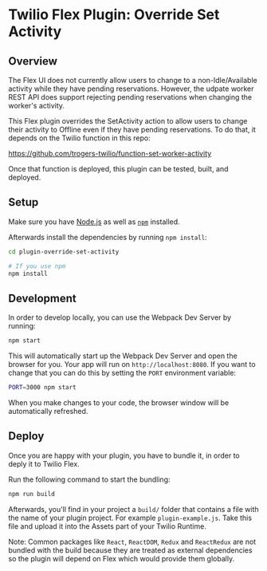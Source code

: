 # Twilio Flex Plugin: Override Set Activity

## Overview
The Flex UI does not currently allow users to change to a non-Idle/Available activity while they have pending reservations. However, the udpate worker REST API does support rejecting pending reservations when changing the worker's activity.

This Flex plugin overrides the SetActivity action to allow users to change their activity to Offline even if they have pending reservations. To do that, it depends on the Twilio function in this repo:

https://github.com/trogers-twilio/function-set-worker-activity

Once that function is deployed, this plugin can be tested, built, and deployed.

## Setup

Make sure you have [Node.js](https://nodejs.org) as well as [`npm`](https://npmjs.com) installed.

Afterwards install the dependencies by running `npm install`:

```bash
cd plugin-override-set-activity

# If you use npm
npm install
```

## Development

In order to develop locally, you can use the Webpack Dev Server by running:

```bash
npm start
```

This will automatically start up the Webpack Dev Server and open the browser for you. Your app will run on `http://localhost:8080`. If you want to change that you can do this by setting the `PORT` environment variable:

```bash
PORT=3000 npm start
```

When you make changes to your code, the browser window will be automatically refreshed.

## Deploy

Once you are happy with your plugin, you have to bundle it, in order to deply it to Twilio Flex.

Run the following command to start the bundling:

```bash
npm run build
```

Afterwards, you'll find in your project a `build/` folder that contains a file with the name of your plugin project. For example `plugin-example.js`. Take this file and upload it into the Assets part of your Twilio Runtime.

Note: Common packages like `React`, `ReactDOM`, `Redux` and `ReactRedux` are not bundled with the build because they are treated as external dependencies so the plugin will depend on Flex which would provide them globally.
